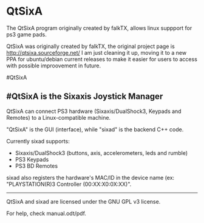 # QtSixA
The QtSixA program originally created by falkTX, allows linux suppport for ps3 game pads.

QtSixA was originally created by falkTX, the original project page is http://qtsixa.sourceforge.net/ I am just cleaning it up,
moving it to a new PPA for ubuntu/debian current releases to make it easier for users to access with possible improovement in future.

#QtSixA

#QtSixA is the Sixaxis Joystick Manager
 ------------------------------------

QtSixA can connect PS3 hardware (Sixaxis/DualShock3, Keypads and Remotes)
to a Linux-compatible machine.

"QtSixA" is the GUI (interface), while "sixad" is the backend C++ code.

Currently sixad supports:
 - Sixaxis/DualShock3 (buttons, axis, accelerometers, leds and rumble)
 - PS3 Keypads
 - PS3 BD Remotes

sixad also registers the hardware's MAC/ID in the device name
(ex: "PLAYSTATION(R)3 Controller (00:XX:X0:0X:XX)".

 -------------------------------------

QtSixA and sixad are licensed under the GNU GPL v3 license.

For help, check manual.odt/pdf.
